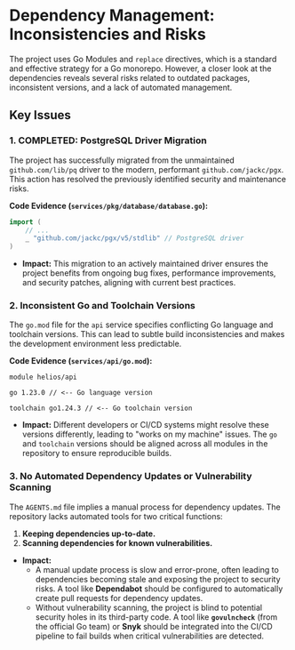 # Dependency Management: Inconsistencies and Risks

The project uses Go Modules and `replace` directives, which is a standard and effective strategy for a Go monorepo. However, a closer look at the dependencies reveals several risks related to outdated packages, inconsistent versions, and a lack of automated management.

## Key Issues

### 1. COMPLETED: PostgreSQL Driver Migration

The project has successfully migrated from the unmaintained `github.com/lib/pq` driver to the modern, performant `github.com/jackc/pgx`. This action has resolved the previously identified security and maintenance risks.

**Code Evidence (`services/pkg/database/database.go`):**
```go
import (
	// ...
	_ "github.com/jackc/pgx/v5/stdlib" // PostgreSQL driver
)
```
-   **Impact:** This migration to an actively maintained driver ensures the project benefits from ongoing bug fixes, performance improvements, and security patches, aligning with current best practices.

### 2. Inconsistent Go and Toolchain Versions

The `go.mod` file for the `api` service specifies conflicting Go language and toolchain versions. This can lead to subtle build inconsistencies and makes the development environment less predictable.

**Code Evidence (`services/api/go.mod`):**
```
module helios/api

go 1.23.0 // <-- Go language version

toolchain go1.24.3 // <-- Go toolchain version
```
-   **Impact:** Different developers or CI/CD systems might resolve these versions differently, leading to "works on my machine" issues. The `go` and `toolchain` versions should be aligned across all modules in the repository to ensure reproducible builds.

### 3. No Automated Dependency Updates or Vulnerability Scanning

The `AGENTS.md` file implies a manual process for dependency updates. The repository lacks automated tools for two critical functions:
1.  **Keeping dependencies up-to-date.**
2.  **Scanning dependencies for known vulnerabilities.**

-   **Impact:**
    -   A manual update process is slow and error-prone, often leading to dependencies becoming stale and exposing the project to security risks. A tool like **Dependabot** should be configured to automatically create pull requests for dependency updates.
    -   Without vulnerability scanning, the project is blind to potential security holes in its third-party code. A tool like **`govulncheck`** (from the official Go team) or **Snyk** should be integrated into the CI/CD pipeline to fail builds when critical vulnerabilities are detected.